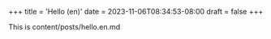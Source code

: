 +++
title = 'Hello (en)'
date = 2023-11-06T08:34:53-08:00
draft = false
+++

This is content/posts/hello.en.md
